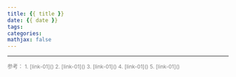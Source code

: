 ```yaml
---
title: {{ title }}
date: {{ date }}
tags: 
categories: 
mathjax: false
---
```



<!--more-->

<hr/>
<span style="color:gray;font-size:12px">
参考：
1. [link-01]()
2. [link-01]()
3. [link-01]()
4. [link-01]()
5. [link-01]()
</span>